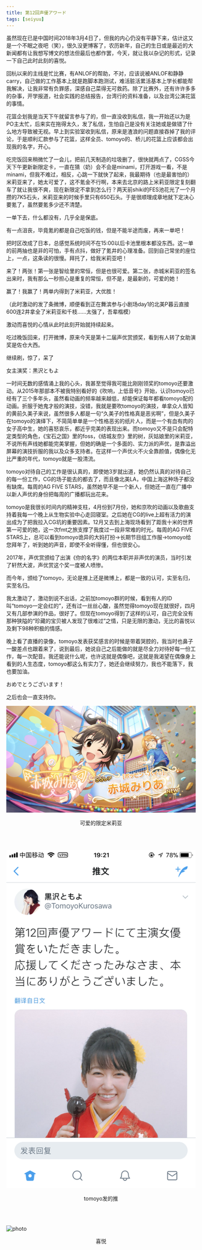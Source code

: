 ```yaml
---
title: 第12回声優アワード
tags: [seiyuu]
---
```


虽然现在已是中国时间2018年3月4日了，但我的内心仍没有平静下来，估计这又是一个不眠之夜吧（笑），很久没更博客了，农历新年，自己的生日或是最近的大新闻都有让我想写博文的想法但最后也都作罢，今天，就让我以杂记的形式，记录一下自己此时此刻的喜悦。

回杭以来的主线是忙比赛，有ANLOF的帮助，不对，应该说被ANLOF和静静carry，自己做的工作基本上就是跑脚本跑测试，难活脏活累活基本上学长都能帮我解决，让我非常有负罪感，深感自己菜得无可救药。除了比赛外，还有许许多多的杂事，开学报道，社会实践的总结报告，台湾行的资料准备，以及台湾公演花篮的事情。

花篮企划我是当天下午就留言参与了的，但一直没收到私信，我一开始还以为是PO主太忙，后来实在拖得太久，发了私信，生怕自己是没有关注她或是做错了什么地方导致被无视。早上到实验室收到私信，原来是渣浪的问题直接吞掉了我的评论，于是顺利汇款参与了花篮，这样全员、tomoyo的、桥儿的花篮上应该都会出现我的名字，开心。

吃完饭回来稍微忙了一会儿，把前几天制造的垃圾删了，很快就两点了，CGSS今天下午更新新限定卡，一直在猜（奶）会不会是minami，打开游戏一看，不是minami，但我不难过，相反，心跳一下就快了起来，我最期待（也是最害怕的）米莉亚来了，她太可爱了，这不氪金不行啊，本来去北京的路上米莉亚限定复刻翻车了就让我很不爽，现在新限定不拿到怎么行？两天前shiki的FES池花光了一个月攒的7K5石头，米莉亚来的时候手里只有650石头。于是很顺理成章地就下定决心要氪了，虽然要氪多少还不清楚。

一单下去，什么都没有，几乎全是保底。

有一点沮丧，毕竟氪的都是自己吃饭的钱，但是不能半途而废，再来一单吧！

把时区改成了日本，总感觉系统时间不在15:00以后卡池里根本都没东西。这一单的前两抽也是非的可怕，手有点抖，做好了氪井的心理准备。回到自己常坐的座位上，一点，这条读的很慢。拜托了，给我米莉亚吧！

来了！两张！第一张是智绘里的常恒，但是也很可爱。第二张，赤城米莉亚的签名出来时，我有那么一秒担心是重复的常恒，但不是，是最新的，可爱的她！

赢了！我赢了！两单内得到了米莉亚，大优胜！

（此时激动的发了条微博，顺便看到正在舞滨参与小剧场day1的北美P暮云直接600连2井拿全了米莉亚和千枝......太强了，吾辈楷模）

激动而喜悦的心情从此时此刻开始就持续起来。

吃过晚饭回来，打开微博，原来今天是第十二届声优赏颁奖，看到有人转了女助演奖是佐仓大西。

继续刷，惊了，呆了

女主演奖：黒沢ともよ

一时间无数的感情涌上我的心头，我甚至觉得我可能比刚刚领奖的tomoyo还要激动。从2015年那部本不被我特别看好的《吹响，上低音号》开始，认识tomoyo已经有了三个多年头，虽然看动画的频率越来越低，却能保证每年都看tomoyo配的动画。折服于她鬼才般的演技，没错，我就是要吹tomoyo的演技，单拿众人皆知的黄前久美子来说，虽然很多人都是一句“久美子的性格真是恶劣啊”，但是久美子在tomoyo的演绎下，不简简单单是一个性格恶劣的纸片人，而是一个有血有肉的女子高中生，她的喜怒哀乐，都近乎完美的表现出来。而tomoyo又不是只会配特定类型的角色，《宝石之国》里的foss，《结城友奈》里的树，灰姑娘里的米莉亚，不说所有声线她都能完美掌握，但她的确是一个多面的、实力派的声优，是靠溢出屏幕的演技折服的我以及众多支持者。在这样一个声优火不火全靠颜值，偶像化无比严重的年代，tomoyo就是一股清流。

tomoyo对待自己的工作是很认真的，即使她3岁就出道，她仍然认真的对待自己的每一份工作，CG的场子能去的都去了，而且像北美LA，中国上海这种场子都没有缺席。每周的AG FIVE STARS，虽然她早不是一个新人，但她还一直在广播中以新人声优的身份把每周的广播都玩出花来。

tomoyo是我很长时间内的精神支柱，4月份到7月份，她和京吹的动画以及歌曲支持着我每一个晚上从生物实验中心走回寝室。之后她在CG的live上超有活力的演出成为了把我拉入CG坑的重要因素。12月又去到上海现场看到了距我十米的世界第一可爱的她，这一次fmt之旅支撑了我度过一段非常难的时光。每周的AG FIVE STARS上，总可以看到tomoyo诡异的大妈打扮->长期节目组工作服->tomoyo给您拜年了，听到她的声音，即使不全听得懂，但也很安心。

2017年，声优赏颁给了出演《你的名字》的两位本职并非声优的演员，当时引发了轩然大波，声优赏这个奖一度被人喷惨。

而今年，颁给了tomoyo，无论是推上还是微博上，都是一致的认可，实至名归，实至名归。

我太激动了，激动到说不出话，之前加tomoyo群的时候，看到有人的ID叫“tomoyo一定会红的”，还有过一丝丝心酸，虽然觉得tomoyo现在就很好，四月又有几部参演的作品，很好了。但现在tomoyo得到了这样的认可，自己完全没有那种狭隘的“珍藏的宝贝被人发现了很难过”之情，只是无限的激动，无比的喜悦以及剩下98种积极的情感。

晚上看了直播的录像，tomoyo发表获奖感言的时候是带着哭腔的，我当时也鼻子一酸差点也跟着来了，说到最后，她说自己之后能做的就是尽全力对待好每一份工作，每一次配音。我还能说什么呢，也许这就是偶像吧，这就是我渴望在偶像身上看到的人生态度，tomoyo都这么有实力了，她还会继续努力，我也不能落下，我也要加油。

おめでとうございます！

之后也会一直支持你。

![miria](/images/seiyuu-award/miria.PNG)

<center>可爱的限定米莉亚</center>

<br></br>

![twitter](/images/seiyuu-award/twitter1.PNG)

<center>tomoyo发的推</center>

<br><br>

![photo](/images/seiyuu-award/twitter2.PNG)

<center>喜悦</center>